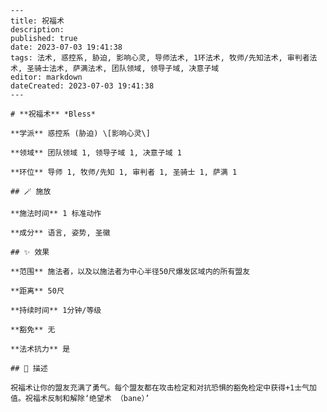 
    ---
    title: 祝福术
    description: 
    published: true
    date: 2023-07-03 19:41:38
    tags: 法术, 惑控系, 胁迫, 影响心灵, 导师法术, 1环法术, 牧师/先知法术, 审判者法术, 圣骑士法术, 萨满法术, 团队领域, 领导子域, 决意子域
    editor: markdown
    dateCreated: 2023-07-03 19:41:38
    ---

    # **祝福术** *Bless*

    **学派** 惑控系 (胁迫) \[影响心灵\] 

    **领域** 团队领域 1, 领导子域 1, 决意子域 1

    **环位** 导师 1, 牧师/先知 1, 审判者 1, 圣骑士 1, 萨满 1

    ## 🪄 施放

    **施法时间** 1 标准动作

    **成分** 语言, 姿势, 圣徽

    ## ✨ 效果  

    **范围** 施法者，以及以施法者为中心半径50尺爆发区域内的所有盟友

    **距离** 50尺  

    **持续时间** 1分钟/等级 

    **豁免** 无

    **法术抗力** 是

    ## 📖 描述

    祝福术让你的盟友充满了勇气。每个盟友都在攻击检定和对抗恐惧的豁免检定中获得+1士气加值。祝福术反制和解除‘绝望术 （bane）’
    